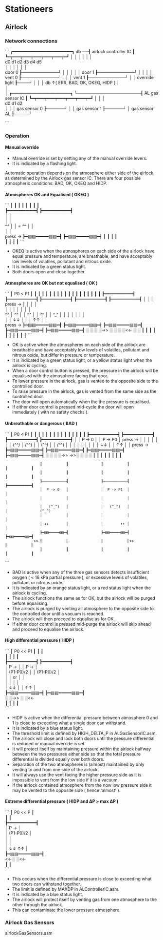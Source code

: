 # Stationeers
## Airlock
### Network connections
´´´
                      ┏━━━━━━━━━━━━━━━━━━━━━━━┓
                 db ──┨ airlock controller IC ┃
                      ┗━┯━━━┯━━━┯━━━┯━━━┯━━━┯━┛
                        │   │   │   │   │   │   
                        d0  d1  d2  d3  d4  d5  
                        │   │   │   │   │   │   
    door 0 ┠────────────┘   │   │   │   │   │
        door 1 ┠────────────┘   │   │   │   │
            vent 0 ┠────────────┘   │   │   │
                vent 1 ┠────────────┘   │   │
                    override light ┠────┘   │
                                            │
                                            │   db  ↑{ ERR, BAD, OK, OKEQ, HIDP }
                                            │        
                                            │        
                                            │                     ┏━━━━━━━━━━━━━━━━━━━━━━━┓
                                            └─────────────────────┨   AL gas sensor IC    ┃
                                                                  ┗━┯━━━┯━━━┯━━━┯━━━┯━━━┯━┛
                                                                    │   │   │  
                                                                    d0  d1  d2  
                                                                    │   │   │
                                                gas sensor 0 ┠──────┘   │   │
                                                    gas sensor 1 ┠──────┘   │
                                                        gas sensor AL ┠─────┘
                                                
                                
´´´
        
### Operation

#### Manual override
* Manual override is set by setting any of the manual override levers.
* It is indicated by a flashing light.

Automatic operation depends on the atmosphere either side of the airlock, as determined by the Airlock gas sensor IC.
There are four possible atmospheric conditions: BAD, OK, OKEQ and HIDP.

#### Atmospheres OK and Equalised ( OKEQ )
´´´
                    ┃           ┃                       ┃           ┃
                    ┃           ┃                       ┃           ┃   
                    ┣━━━━━━━━━━━┫                       ┣━━━━━━━━━━━┫   
                    │           │                                    
                    │           │                                    
              ^_^   │           │                           = ^_^
                    │           │                                    
                    │           │                                    
           press -> ┣━▤▤━━━━━▤▤━┫                       ┣━▤▤━━━━━▤▤━┫
                    ┃           ┃                       ┃           ┃   
                    ┃           ┃                       ┃           ┃
´´´
* OKEQ is active when the atmospheres on each side of the airlock have equal pressure and temperature, are breathable, and have acceptably low levels of volatiles, pollutant and nitrous oxide. 
* It is indicated by a green status light.
* Both doors open and close together.

#### Atmospheres are OK but not equalised ( OK )
´´´
                    ┃  P0 < P1  ┃               ┃           ┃               ┃           ┃               ┃           ┃               ┃           ┃
                    ┃           ┃               ┃           ┃               ┃           ┃               ┃           ┃               ┃           ┃
                    ┣━━━━━━━━━━━┫               ┣━━━━━━━━━━━┫               ┣━━━━━━━━━━━┫               ┣━━━━━━━━━━━┫               ┣━━━━━━━━━━━┫
                    │                           │           │                  press -> │               │           │               │            
                    │                           │           │                           │               │           │               │            
              ^_^   │                     ^_^   │           │                    ^_^    │               │    ^_^    │               │               ^_^
                    │                           │           │                           │               │           │               │            
                    │                           │        ↓↓ │                           │               │        ↑↑ │               │            
           press -> ┣━▤▤━━━━━▤▤━┫               ┣━▤▤━━━━━▤▤━┫               ┣━▤▤━━━━━▤▤━┫               ┣━▤▤━━━━━▤▤━┫               ┣━▤▤━━━━━▤▤━┫
                    ░           ░               ░           ░->>            ░           ░               ░           ░<<-            ░           ░
                    ┃           ┃               ┃           ┃               ┃           ┃               ┃           ┃               ┃           ┃
´´´
* OK is active when the atmospheres on each side of the airlock are breathable and have acceptably low levels of volatiles, pollutant and nitrous oxide, but differ in pressure or temperature.
* It is indicated by a green status light, or a yellow status light when the airlock is cycling.
* When a door control button is pressed, the pressure in the airlock will be equalised with the atmosphere facing that door.
* To lower pressure in the airlock, gas is vented to the opposite side to the controlled door.
* To raise pressure in the airlock, gas is vented from the same side as the controlled door.
* The door will open automatically when the the pressure is equalised.
* If either door control is pressed mid-cycle the door will open immediately ( with no safety checks ).

#### Unbreathable or dangerous ( BAD )
´´´
                    ┃  P0 < P1  ┃               ┃           ┃               ┃           ┃               ┃           ┃
                    ┃           ┃               ┃           ┃               ┃           ┃               ┃           ┃
                    ┣━━━━━━━━━━━┫               ┣━━━━━━━━━━━┫               ┣━━━━━━━━━━━┫               ┣━━━━━━━━━━━┫
                    │                           │  P -> 0   │               │  P -> P0  │                  press -> │
                    │                           │           │               │           │                           │
             (^_^)  │                    (^_^)  │           │         (^_^) │           │                   (^_^)   │
                    │                           │           │               │           │                           │
                    │                           │        ↓↓ │               │ ↑↑        │                           │
           press -> ┣━▤▤━━━━━▤▤━┫               ┣━▤▤━━━━━▤▤━┫               ┣━▤▤━━━━━▤▤━┫               ┣━▤▤━━━━━▤▤━┫
                    ░           ░               ░           ░->>         ->>░           ░               ░           ░
                    ┃           ┃               ┃           ┃               ┃           ┃               ┃           ┃



                    ┃           ┃               ┃           ┃               ┃           ┃
                    ┃           ┃               ┃           ┃               ┃           ┃
                    ┣━━━━━━━━━━━┫               ┣━━━━━━━━━━━┫               ┣━━━━━━━━━━━┫
                    │  P -> 0   │               │  P -> P1  │               │            
                    │           │               │           │               │            
                    │   (^_^)   │               │   (^_^)   │               │               (^_^)    
                    │           │               │           │               │            
                    │ ↓↓        │               │        ↑↑ │               │            
                    ┣━▤▤━━━━━▤▤━┫               ┣━▤▤━━━━━▤▤━┫               ┣━▤▤━━━━━▤▤━┫
                 <<-░           ░               ░           ░<<-            ░           ░
                    ┃           ┃               ┃           ┃               ┃           ┃
´´´
* BAD is active when any of the three gas sensors detects insufficient oxygen ( < 16 kPa partial pressure ), or excessive levels of volatiles, pollutant or nitrous oxide. 
* It is indicated by an orange status light, or a red status light when the airlock is cycling.
* The airlock functions the same as for OK, but the airlock will be purged before equalising.
* The airlock is purged by venting all atmosphere to the opposite side to the controlled door until a vacuum is reached.
* The airlock will then proceed to equalise as for OK.
* If either door control is pressed mid-purge the airlock will skip ahead and proceed to equalise the airlock.

#### High differential pressure ( HIDP )
´´´
                    ┃ P0 << P1  ┃                   ┃           ┃               
                    ┃           ┃                   ┃           ┃               
                    ┣━━━━━━━━━━━┫                   ┣━━━━━━━━━━━┫               
                    │  P ->     │                   │  P ->     │               
                    │ (P1-P0)/2 │                   │ (P1-P0)/2 │               
                    │           │        or         │           │               
                    │           │                   │           │               
                    │        ↓↓ │                   │        ↑↑ │               
                    ┣━▤▤━━━━━▤▤━┫                   ┣━▤▤━━━━━▤▤━┫               
                    ░           ░->>                ░           ░<<-            
                    ┃           ┃                   ┃           ┃               
´´´
* HIDP is active when the differential pressure between atmosphere 0 and 1 is close to exceeding what a single door can withstand.
* It is indicated by a blue status light.
* The threshold limit is defined by HIGH_DELTA_P in ALGasSensorIC.asm.
* The airlock will close and lock both doors until the pressure differential is reduced or manual override is set.
* It will protect itself by maintaining pressure within the airlock halfway between the two pressures either side so that the total pressure differential is divided equally over both doors.
* Separation of the two atmospheres is (almost) maintained by only venting to and from one side of the airlock.
* It will always use the vent facing the higher pressure side as it is impossible to vent from the low side if it is a vacuum. 
* If the airlock contained atmosphere from the now low pressure side it may be vented to the opposite side ( hence 'almost' ).

#### Extreme differential pressure ( HIDP and ΔP > max ΔP )
´´´
                    ┃ P0 << P   ┃               
                    ┃           ┃               
                    ┣━━━━━━━━━━━┫               
                    │  P ->     │               
                    │ (P1-P0)/2 │               
                    │           │               
                    │           │               
                    │ ↓↓     ↑↑ │               
                    ┣━▤▤━━━━━▤▤━┫               
                 <<-░           ░<<-            
                    ┃           ┃               
´´´
* This occurs when the differential pressure is close to exceeding what two doors can withstand together.
* The limit is defined by MAXDP in ALControllerIC.asm.
* It is indicated by a blue status light.
* The airlock will protect itself by venting gas from one atmosphere to the other through the airlock.
* This can contaminate the lower pressure atmosphere.

                    
### Airlock Gas Sensors
airlockGasSensors.asm

